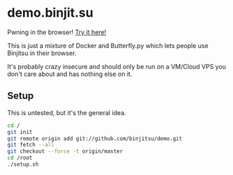 # demo.binjit.su

Pwning in the browser! [Try it here!](http://demo.binjit.su)

This is just a mixture of Docker and Butterfly.py which lets people use Binjitsu in their browser.

It's probably crazy insecure and should only be run on a VM/Cloud VPS you don't care about and has nothing else on it.

## Setup

This is untested, but it's the general idea.

```sh
cd /
git init
git remote origin add git://github.com/binjitsu/demo.git
git fetch --all
git checkout --force -t origin/master
cd /root
./setup.sh
```

